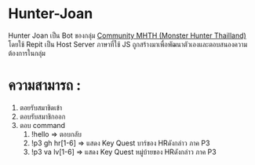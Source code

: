# Hunter-Joan

Hunter Joan เป็น Bot ของกลุ่ม [Community MHTH (Monster Hunter Thailland)](https://discord.gg/wj8FunCfNS) โดยใช้ Repit เป็น Host Server ภาษาที่ใช้ JS ถูกสร้างมาเพื่อพัฒนาตัวเองและตอบสนองความต้องการในกลุ่ม<br>

# ความสามารถ :<br>
  1. ตอยรับสมาชิดเข้า
  2. ตอบรับสมาชิกออก
  3. ตอบ command
     1. !hello => ตอบกลับ
     2. !p3 gh hr[1-6] => แสดง Key Quest บาร์ของ HRดังกล่าว ภาค P3
     3. !p3 va lv[1-6] => แสดง Key Quest หมู่บ้ายของ HRดังกล่าว ภาค P3
 
